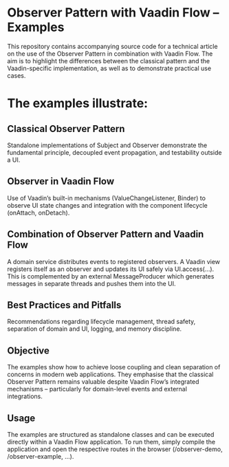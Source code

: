 # Observer Pattern with Vaadin Flow – Examples

This repository contains accompanying source code for a technical article on the use of the Observer Pattern in combination with Vaadin Flow. The aim is to highlight the differences between the classical pattern and the Vaadin-specific implementation, as well as to demonstrate practical use cases.

# The examples illustrate:

## Classical Observer Pattern
Standalone implementations of Subject and Observer demonstrate the fundamental principle, decoupled event propagation, and testability outside a UI.

## Observer in Vaadin Flow
Use of Vaadin’s built-in mechanisms (ValueChangeListener, Binder) to observe UI state changes and integration with the component lifecycle (onAttach, onDetach).

## Combination of Observer Pattern and Vaadin Flow
A domain service distributes events to registered observers. A Vaadin view registers itself as an observer and updates its UI safely via UI.access(…).
This is complemented by an external MessageProducer which generates messages in separate threads and pushes them into the UI.

## Best Practices and Pitfalls
Recommendations regarding lifecycle management, thread safety, separation of domain and UI, logging, and memory discipline.

## Objective
The examples show how to achieve loose coupling and clean separation of concerns in modern web applications. They emphasise that the classical Observer Pattern remains valuable despite Vaadin Flow’s integrated mechanisms – particularly for domain-level events and external integrations.

## Usage
The examples are structured as standalone classes and can be executed directly within a Vaadin Flow application.
To run them, simply compile the application and open the respective routes in the browser (/observer-demo, /observer-example, …).